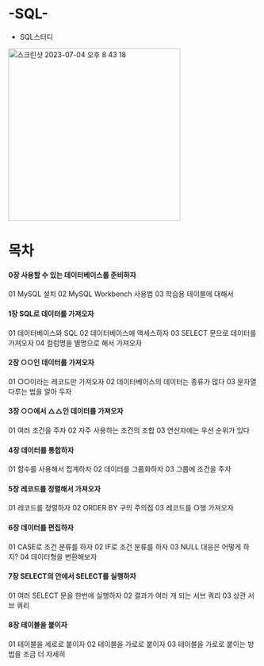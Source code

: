 # -SQL-
- SQL스터디

<img width="347" alt="스크린샷 2023-07-04 오후 8 43 18" src="https://github.com/hozyhozy/-SQL-/assets/123252821/4ab8eca1-7b32-49ba-9cd8-967ce364c8dd">

# 목차

#### 0장 사용할 수 있는 데이터베이스를 준비하자

01 MySQL 설치
02 MySQL Workbench 사용법
03 학습용 테이블에 대해서

#### 1장 SQL로 데이터를 가져오자

01 데이터베이스와 SQL
02 데이터베이스에 액세스하자
03 SELECT 문으로 데이터를 가져오자
04 컬럼명을 별명으로 해서 가져오자

#### 2장 ○○인 데이터를 가져오자

01 ○○이라는 레코드만 가져오자
02 데이터베이스의 데이터는 종류가 많다
03 문자열 다루는 법을 알아 두자

#### 3장 ○○에서 △△인 데이터를 가져오자

01 여러 조건을 주자
02 자주 사용하는 조건의 조합
03 연산자에는 우선 순위가 있다

#### 4장 데이터를 통합하자

01 함수를 사용해서 집계하자
02 데이터를 그룹화하자
03 그룹에 조건을 주자

#### 5장 레코드를 정렬해서 가져오자

01 레코드를 정렬하자
02 ORDER BY 구의 주의점
03 레코드를 ○행 가져오자

#### 6장 데이터를 편집하자

01 CASE로 조건 분류를 하자
02 IF로 조건 분류를 하자
03 NULL 대응은 어떻게 하지?
04 데이터형을 변환해보자

#### 7장 SELECT의 안에서 SELECT를 실행하자

01 여러 SELECT 문을 한번에 실행하자
02 결과가 여러 개 되는 서브 쿼리
03 상관 서브 쿼리

#### 8장 테이블을 붙이자

01 테이블을 세로로 붙이자
02 테이블을 가로로 붙이자
03 테이블을 가로로 붙이는 방법을 조금 더 자세히
